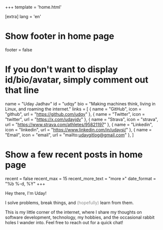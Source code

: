 +++
template = 'home.html'

[extra]
lang = 'en'

# Show footer in home page
footer = false

# If you don't want to display id/bio/avatar, simply comment out that line
name = "Uday Jadhav"
id = "udqy"
bio = "Making machines think, living in Linux, and roaming the internet."
links = [
    { name = "GitHub", icon = "github", url = "https://github.com/udqy" },
    { name = "Twitter", icon = "twitter", url = "https://x.com/udayjdv" },
    { name = "Strava", icon = "strava", url = "https://www.strava.com/athletes/95821197" },
    { name = "Linkedin", icon = "linkedin", url = "https://www.linkedin.com/in/udaysj/" },
    { name = "Email", icon = "email", url = "mailto:udaygitlog@gmail.com" },
]

# Show a few recent posts in home page
recent = false
recent_max = 15
recent_more_text = "more »"
date_format = "%b %-d, %Y"
+++

Hey there, I'm Uday! 

I solve problems, break things, and <span style="opacity:0.5">(hopefully)</span> learn from them. 

This is my little corner of the internet, where I share my thoughts on software development, technology, my hobbies, and the occasional rabbit holes I wander into. Feel free to reach out for a quick chat!
